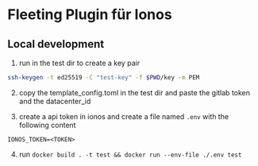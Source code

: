 # Fleeting Plugin für Ionos

## Local development

1. run in the test dir to create a key pair

```bash
ssh-keygen -t ed25519 -C "test-key" -f $PWD/key -m PEM
```

2. copy the template_config.toml in the test dir and paste the gitlab token and the datacenter_id

3. create a api token in ionos and create a file named `.env` with the following content

```env
IONOS_TOKEN=<TOKEN>
```

4. run `docker build . -t test && docker run --env-file ./.env test`
